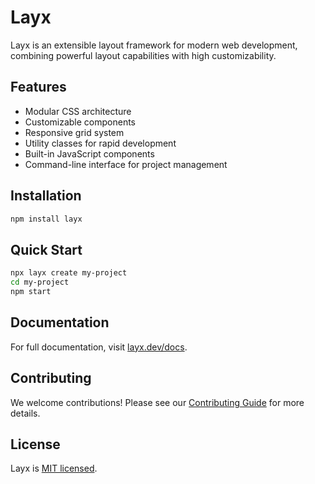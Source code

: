 # Layx

Layx is an extensible layout framework for modern web development, combining powerful layout capabilities with high customizability.

## Features

- Modular CSS architecture
- Customizable components
- Responsive grid system
- Utility classes for rapid development
- Built-in JavaScript components
- Command-line interface for project management

## Installation

```bash
npm install layx
```

## Quick Start

```bash
npx layx create my-project
cd my-project
npm start
```

## Documentation

For full documentation, visit [layx.dev/docs](https://layx.dev/docs).

## Contributing

We welcome contributions! Please see our [Contributing Guide](CONTRIBUTING.md) for more details.

## License

Layx is [MIT licensed](LICENSE).
